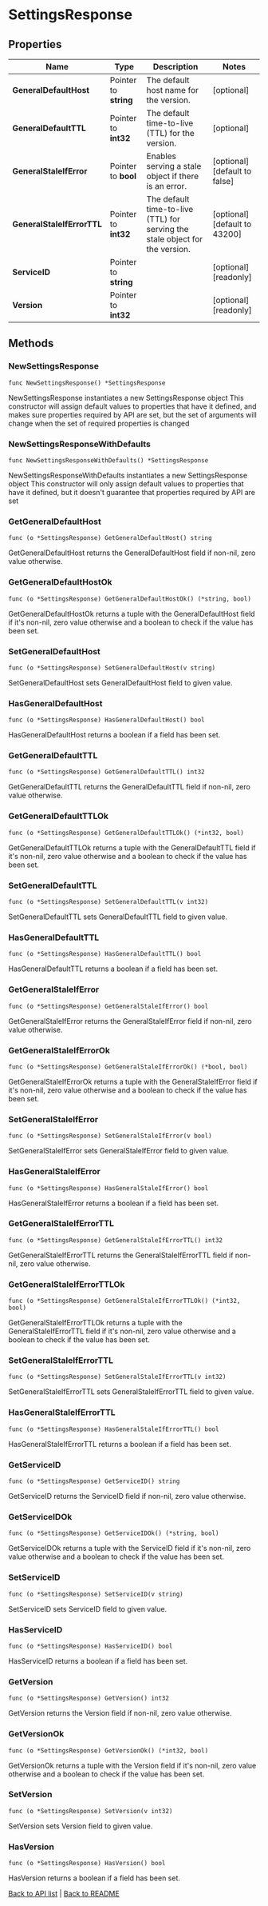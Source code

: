 # SettingsResponse

## Properties

Name | Type | Description | Notes
------------ | ------------- | ------------- | -------------
**GeneralDefaultHost** | Pointer to **string** | The default host name for the version. | [optional] 
**GeneralDefaultTTL** | Pointer to **int32** | The default time-to-live (TTL) for the version. | [optional] 
**GeneralStaleIfError** | Pointer to **bool** | Enables serving a stale object if there is an error. | [optional] [default to false]
**GeneralStaleIfErrorTTL** | Pointer to **int32** | The default time-to-live (TTL) for serving the stale object for the version. | [optional] [default to 43200]
**ServiceID** | Pointer to **string** |  | [optional] [readonly] 
**Version** | Pointer to **int32** |  | [optional] [readonly] 

## Methods

### NewSettingsResponse

`func NewSettingsResponse() *SettingsResponse`

NewSettingsResponse instantiates a new SettingsResponse object
This constructor will assign default values to properties that have it defined,
and makes sure properties required by API are set, but the set of arguments
will change when the set of required properties is changed

### NewSettingsResponseWithDefaults

`func NewSettingsResponseWithDefaults() *SettingsResponse`

NewSettingsResponseWithDefaults instantiates a new SettingsResponse object
This constructor will only assign default values to properties that have it defined,
but it doesn't guarantee that properties required by API are set

### GetGeneralDefaultHost

`func (o *SettingsResponse) GetGeneralDefaultHost() string`

GetGeneralDefaultHost returns the GeneralDefaultHost field if non-nil, zero value otherwise.

### GetGeneralDefaultHostOk

`func (o *SettingsResponse) GetGeneralDefaultHostOk() (*string, bool)`

GetGeneralDefaultHostOk returns a tuple with the GeneralDefaultHost field if it's non-nil, zero value otherwise
and a boolean to check if the value has been set.

### SetGeneralDefaultHost

`func (o *SettingsResponse) SetGeneralDefaultHost(v string)`

SetGeneralDefaultHost sets GeneralDefaultHost field to given value.

### HasGeneralDefaultHost

`func (o *SettingsResponse) HasGeneralDefaultHost() bool`

HasGeneralDefaultHost returns a boolean if a field has been set.

### GetGeneralDefaultTTL

`func (o *SettingsResponse) GetGeneralDefaultTTL() int32`

GetGeneralDefaultTTL returns the GeneralDefaultTTL field if non-nil, zero value otherwise.

### GetGeneralDefaultTTLOk

`func (o *SettingsResponse) GetGeneralDefaultTTLOk() (*int32, bool)`

GetGeneralDefaultTTLOk returns a tuple with the GeneralDefaultTTL field if it's non-nil, zero value otherwise
and a boolean to check if the value has been set.

### SetGeneralDefaultTTL

`func (o *SettingsResponse) SetGeneralDefaultTTL(v int32)`

SetGeneralDefaultTTL sets GeneralDefaultTTL field to given value.

### HasGeneralDefaultTTL

`func (o *SettingsResponse) HasGeneralDefaultTTL() bool`

HasGeneralDefaultTTL returns a boolean if a field has been set.

### GetGeneralStaleIfError

`func (o *SettingsResponse) GetGeneralStaleIfError() bool`

GetGeneralStaleIfError returns the GeneralStaleIfError field if non-nil, zero value otherwise.

### GetGeneralStaleIfErrorOk

`func (o *SettingsResponse) GetGeneralStaleIfErrorOk() (*bool, bool)`

GetGeneralStaleIfErrorOk returns a tuple with the GeneralStaleIfError field if it's non-nil, zero value otherwise
and a boolean to check if the value has been set.

### SetGeneralStaleIfError

`func (o *SettingsResponse) SetGeneralStaleIfError(v bool)`

SetGeneralStaleIfError sets GeneralStaleIfError field to given value.

### HasGeneralStaleIfError

`func (o *SettingsResponse) HasGeneralStaleIfError() bool`

HasGeneralStaleIfError returns a boolean if a field has been set.

### GetGeneralStaleIfErrorTTL

`func (o *SettingsResponse) GetGeneralStaleIfErrorTTL() int32`

GetGeneralStaleIfErrorTTL returns the GeneralStaleIfErrorTTL field if non-nil, zero value otherwise.

### GetGeneralStaleIfErrorTTLOk

`func (o *SettingsResponse) GetGeneralStaleIfErrorTTLOk() (*int32, bool)`

GetGeneralStaleIfErrorTTLOk returns a tuple with the GeneralStaleIfErrorTTL field if it's non-nil, zero value otherwise
and a boolean to check if the value has been set.

### SetGeneralStaleIfErrorTTL

`func (o *SettingsResponse) SetGeneralStaleIfErrorTTL(v int32)`

SetGeneralStaleIfErrorTTL sets GeneralStaleIfErrorTTL field to given value.

### HasGeneralStaleIfErrorTTL

`func (o *SettingsResponse) HasGeneralStaleIfErrorTTL() bool`

HasGeneralStaleIfErrorTTL returns a boolean if a field has been set.

### GetServiceID

`func (o *SettingsResponse) GetServiceID() string`

GetServiceID returns the ServiceID field if non-nil, zero value otherwise.

### GetServiceIDOk

`func (o *SettingsResponse) GetServiceIDOk() (*string, bool)`

GetServiceIDOk returns a tuple with the ServiceID field if it's non-nil, zero value otherwise
and a boolean to check if the value has been set.

### SetServiceID

`func (o *SettingsResponse) SetServiceID(v string)`

SetServiceID sets ServiceID field to given value.

### HasServiceID

`func (o *SettingsResponse) HasServiceID() bool`

HasServiceID returns a boolean if a field has been set.

### GetVersion

`func (o *SettingsResponse) GetVersion() int32`

GetVersion returns the Version field if non-nil, zero value otherwise.

### GetVersionOk

`func (o *SettingsResponse) GetVersionOk() (*int32, bool)`

GetVersionOk returns a tuple with the Version field if it's non-nil, zero value otherwise
and a boolean to check if the value has been set.

### SetVersion

`func (o *SettingsResponse) SetVersion(v int32)`

SetVersion sets Version field to given value.

### HasVersion

`func (o *SettingsResponse) HasVersion() bool`

HasVersion returns a boolean if a field has been set.


[Back to API list](../README.md#documentation-for-api-endpoints) | [Back to README](../README.md)
